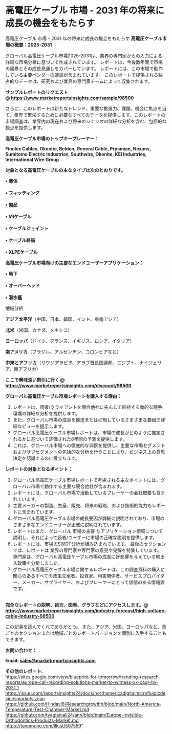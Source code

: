 # 高電圧ケーブル 市場 - 2031 年の将来に成長の機会をもたらす
 高電圧ケーブル 市場 - 2031 年の将来に成長の機会をもたらす
<strong><b>高電圧ケーブル市場の概要：2025-2031</b></strong>

グローバル高電圧ケーブル市場2025-2031は、業界の専門家からの入力による詳細な市場分析に基づいて作成されています。 レポートは、今後数年間で市場の風景とその成長見通しをカバーしています。 レポートには、この市場で動作している主要ベンダーの議論が含まれています。 このレポートで提供される独占的なデータは、研究および業界の専門家チームによって収集されます。

<strong>サンプルレポートのリクエスト @ <a href=https://www.marketreportsinsights.com/sample/98500>https://www.marketreportsinsights.com/sample/98500</a></strong>

さらに、このレポートは新たなトレンド、重要な推進力、課題、機会に焦点を当て、業界で繁栄するために必要なすべてのデータを提供します。このレポートの市場調査は、業界内の現在および将来のシナリオの詳細な分析を含む、包括的な視点を提供します。

<strong>高電圧ケーブル市場のトップキープレーヤー：</strong>

<strong>Finolex Cables, Okonite, Belden, General Cable, Prysmian, Nexans, Sumitomo Electric Industries, Southwire, Okonite, KEI Industries, International Wire Group</strong>

<strong><b>対象となる高電圧ケーブルの主なタイプは次のとおりです。</b></strong>

<strong>• 導体<br><br>• フィッティング<br><br>• 備品<br><br>•  MIケーブル<br><br>• ケーブルジョイント<br><br>• ケーブル終端<br><br>•  XLPEケーブル</strong>

<strong><b>高電圧ケーブル市場向けの主要なエンドユーザーアプリケーション：</b></strong>

<strong>• 地下<br><br>• オーバーヘッド<br><br>• 潜水艦</strong>

 地域分析

<strong><b>アジア太平洋</b></strong>（中国、日本、韓国、インド、東南アジア）

<strong><b>北米</b></strong>（米国、カナダ、メキシコ）

<strong><b>ヨーロッパ</b></strong>（ドイツ、フランス、イギリス、ロシア、イタリア）

<strong><b>南アメリカ</b></strong>（ブラジル、アルゼンチン、コロンビアなど）

<strong><b>中東とアフリカ</b></strong>（サウジアラビア、アラブ首長国連邦、エジプト、ナイジェリア、南アフリカ）

<strong>ここで興味深い割引に行く @ <a href=https://www.marketreportsinsights.com/discount/98500>https://www.marketreportsinsights.com/discount/98500</a></strong>

<strong><b>グローバル高電圧ケーブル市場レポートを購入する理由：</b></strong>
<ol>
  <li>レポートは、読者/クライアントを競合他社に先んじて維持する動的な競争環境の詳細な分析を提供します。</li>
  <li>また、グローバル市場の成長を推進または抑制しているさまざまな要因の詳細なビューを提示します。</li>
  <li>グローバル高電圧ケーブル市場レポートは、市場の成長がどのように推定されるかに基づいて評価された8年間の予測を提供します。</li>
  <li>これは、グローバル市場への徹底的な洞察を提供し、主要な市場セグメントおよびサブセグメントの包括的な分析を行うことにより、ビジネス上の意思決定を認識するのに役立ちます。</li>
</ol>
<strong><b>レポートの対象となるポイント：</b></strong>
<ol>
  <li>グローバル高電圧ケーブル市場レポートで考慮される主なポイントには、グローバル市場で動作する主要な競合他社が含まれます。</li>
  <li>レポートには、グローバル市場で活動しているプレーヤーの会社概要も含まれています。</li>
  <li>主要メーカーの製造、生産、販売、将来の戦略、および技術的能力もレポートに含まれています。</li>
  <li>グローバル高電圧ケーブル市場の成長要因が詳細に説明されており、市場のさまざまなエンドユーザーが正確に説明されています。</li>
  <li>レポートはまた、グローバル 市場の主要 なアプリケーション領域について説明し、それによって読者/ユーザーに市場の正確な説明を提供します。</li>
  <li>レポートには、市場のSWOT分析が組み込まれています。 最後のセクションでは、レポートは 業界の専門家や専門家の意見や見解を特集しています。 専門家は、グローバル高電圧ケーブル市場の成長に好影響を与えている輸出入政策を分析しました。</li>
  <li>グローバル高電圧ケーブル市場に関するレポートは、この調査資料の購入に関心のあるすべての政策立案者、投資家、利害関係者、サービスプロバイダー、メーカー、サプライヤー、およびプレーヤーにとって価値のある情報源です。</li>
</ol><br>
<strong>完全なレポートの説明、目次、図表、グラフなどにアクセスします。@ <a href=https://www.marketreportsinsights.com/industry-forecast/high-voltage-cable-industry-98500>https://www.marketreportsinsights.com/industry-forecast/high-voltage-cable-industry-98500</a></strong>

この記事を読んでくれてありがとう。 また、アジア、米国、ヨーロッパなど、章ごとのセクションまたは地域ごとのレポートバージョンを個別に入手することもできます。

<strong><b>お問い合わせ：</b></strong>

<strong>Email: </strong><a href=mailto:sales@marketreportsinsights.com><strong>sales@marketreportsinsights.com</strong></a>

<strong>その他のレポート:</strong>
<br>
<a href=https://sites.google.com/view/blueprint-for-tomorrow/trending-research-reports/europe-call-recording-solutions-market-to-witness-xx-cagr-by-2031_1>https://sites.google.com/view/blueprint-for-tomorrow/trending-research-reports/europe-call-recording-solutions-market-to-witness-xx-cagr-by-2031_1</a>
<br>
<a href=https://issuu.com/reportsinsights24/docs/northamericadigitalmicrofluidicdevicesmarketsizean>https://issuu.com/reportsinsights24/docs/northamericadigitalmicrofluidicdevicesmarketsizean</a>
<br>
<a href=https://github.com/Hindavi8/Researchgrowthh/blob/main/North-America-Temperature-Test-Chamber-Market.md>https://github.com/Hindavi8/Researchgrowthh/blob/main/North-America-Temperature-Test-Chamber-Market.md</a>
<br>
<a href=https://github.com/tyagianjali24/ann/blob/main/Europe-Invisible-Orthodontics-Products-Market.md>https://github.com/tyagianjali24/ann/blob/main/Europe-Invisible-Orthodontics-Products-Market.md</a>
<br>
<a href=https://tanomuno.com/illust/507559>https://tanomuno.com/illust/507559</a>"
